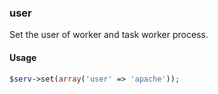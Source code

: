 ### user

Set the user of worker and task worker process.

#### Usage

```php
$serv->set(array('user' => 'apache'));
```

